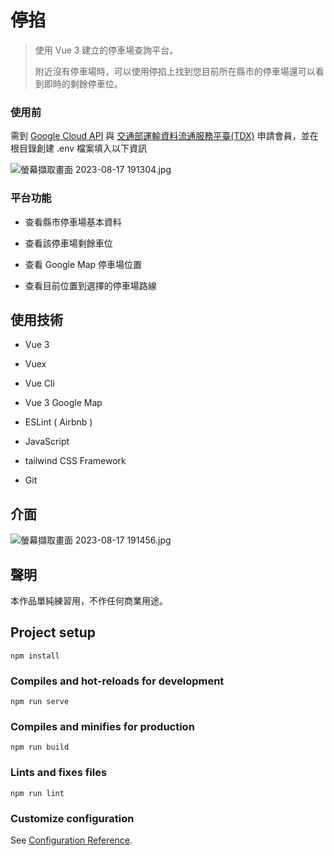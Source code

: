 # 停掐

> 使用 Vue 3 建立的停車場查詢平台。
> 
> 附近沒有停車場時，可以使用停掐上找到您目前所在縣市的停車場還可以看到即時的剩餘停車位。

### 使用前

需到 [Google Cloud API](https://cloud.google.com/?hl=zh-tw) 與 [交通部運輸資料流通服務平臺(TDX)](https://tdx.transportdata.tw/) 申請會員，並在根目錄創建 .env 檔案填入以下資訊

![螢幕擷取畫面 2023-08-17 191304.jpg](https://i.imgur.com/jmg8JrB.jpg)

### 平台功能

- 查看縣市停車場基本資料

- 查看該停車場剩餘車位

- 查看 Google Map 停車場位置

- 查看目前位置到選擇的停車場路線

## 使用技術

- Vue 3

- Vuex

- Vue Cli

- Vue 3 Google Map

- ESLint ( Airbnb )

- JavaScript

- tailwind CSS Framework

- Git

## 介面

![螢幕擷取畫面 2023-08-17 191456.jpg](https://i.imgur.com/60DDL4K.jpg)

## 聲明

本作品單純練習用，不作任何商業用途。

## Project setup

```
npm install
```

### Compiles and hot-reloads for development

```
npm run serve
```

### Compiles and minifies for production

```
npm run build
```

### Lints and fixes files

```
npm run lint
```

### Customize configuration

See [Configuration Reference](https://cli.vuejs.org/config/).
